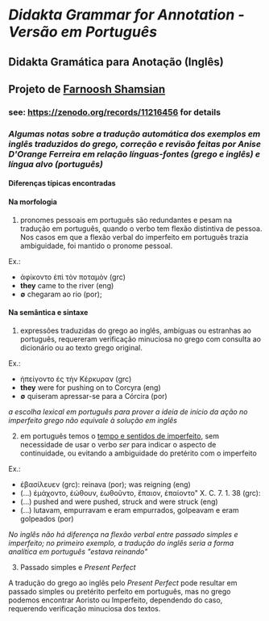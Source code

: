 #  <i>Didakta Grammar for Annotation - Versão em Português </i> 
## Didakta Gramática para Anotação (Inglês)
## Projeto de [Farnoosh Shamsian](https://zenodo.org/records/11216456)
### see: https://zenodo.org/records/11216456 for details

### *Algumas notas sobre a tradução automática dos exemplos em inglês traduzidos do grego, correção e revisão feitas por Anise D'Orange Ferreira em relação línguas-fontes (grego e inglês) e língua alvo (português)*

#### Diferenças típicas encontradas 

#### Na morfologia

1) pronomes pessoais em português são redundantes e pesam na tradução em português, quando o verbo tem flexão distintiva de pessoa. Nos casos em que a flexão verbal do imperfeito em português trazia ambiguidade, foi mantido o pronome pessoal.

Ex.: 
* ἀφίκοντο ἐπὶ τὸν ποταμὸν (grc)
* **they** came to the river (eng)
* **∅** chegaram ao rio (por);  


#### Na semântica e sintaxe

1)  expressões traduzidas do grego ao inglês,  ambíguas ou estranhas ao português, requereram verificação minuciosa no grego com consulta ao dicionário ou ao texto grego original. 

Ex.: 
* ἠπείγοντο ἐς τὴν Κέρκυραν (grc)
* **they** were for pushing on to Corcyra (eng)
* **∅** quiseram apressar-se para a Córcira (por)

*a escolha lexical em português para prover a ideia de início da ação no imperfeito grego não equivale à solução em inglês* 

2) em português temos o [tempo e sentidos de imperfeito](https://revistas.unisinos.br/index.php/calidoscopio/article/view/cld.2018.161.06/60746154), sem necessidade de usar o verbo *ser* para indicar o aspecto de continuidade, ou evitando a ambiguidade do pretérito com o imperfeito

Ex.:
* ἐβασίλευεν (grc):  reinava (por); was reigning (eng)
* (...) ἐμάχοντο, ἐώθουν, ἐωθοῦντο, ἔπαιον, ἐπαίοντο" X. C. 7. 1. 38 (grc):
* (…)  pushed and were pushed, struck and were struck (eng)
* (…) lutavam, empurravam e eram empurrados, golpeavam e eram golpeados (por)

*No inglês não há diferença na flexão verbal entre passado simples e imperfeito; no primeiro exemplo, a tradução do inglês seria a forma analítica em português "estava reinando"*


3) Passado simples e *Present Perfect*
   
A tradução do grego ao inglês pelo *Present Perfect* pode resultar em passado simples ou pretérito perfeito em português, mas no grego podemos encontrar Aoristo ou Imperfeito, dependendo do caso, requerendo verificação minuciosa dos textos.
